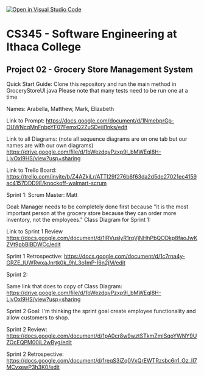 [![Open in Visual Studio Code](https://classroom.github.com/assets/open-in-vscode-c66648af7eb3fe8bc4f294546bfd86ef473780cde1dea487d3c4ff354943c9ae.svg)](https://classroom.github.com/online_ide?assignment_repo_id=10008270&assignment_repo_type=AssignmentRepo)
# CS345 - Software Engineering at Ithaca College
## Project 02 - Grocery Store Management System

Quick Start Guide: Clone this repository and run the main method in GroceryStoreUI.java
Please note that many tests need to be run one at a time

Names:
Arabella, Matthew, Mark, Elizabeth

Link to Prompt:
https://docs.google.com/document/d/1NmebprGp-OUWNcqMnFnbpYF07FemxQ2ZuSDeiil1nks/edit

Link to all Diagrams: (note all sequence diagrams are on one tab but our names are with our own diagrams)
https://drive.google.com/file/d/1bWezdqvPzxp9l_bMWEql8H-LjvOxI9HS/view?usp=sharing

Link to Trello Board:
https://trello.com/invite/b/Z4AZkjLr/ATTI29f276b6f63da2d5de27021ec4159ac4157DDD9E/knockoff-walmart-scrum

Sprint 1:
Scrum Master: Matt

Goal: Manager needs to be completely done first because "it is the most important person at the grocery store because they can order more inventory, not the employees."
Class Diagram for Sprint 1:

Link to Sprint 1 Review
https://docs.google.com/document/d/1lRVuslyR1rqVjNHhPbQODkp8faoJwKZVt9pbBlBDWCc/edit

Sprint 1 Retrospective:
https://docs.google.com/document/d/1c7rna4y-GRZE_lUWRwxaJnrtk0k_9hL3o1mP-I6n2jM/edit

Sprint 2:

Same link that does to copy of Class Diagram:
https://drive.google.com/file/d/1bWezdqvPzxp9l_bMWEql8H-LjvOxI9HS/view?usp=sharing

Sprint 2 Goal: I'm thinking the sprint goal create employee functionality and allow customers to shop.

Sprint 2 Review: https://docs.google.com/document/d/1pA0cr8w9wztSTkmZmISqoYWNY9UZOcEQPM00iL2wByg/edit

Sprint 2 Retrospective: https://docs.google.com/document/d/1reqS3iZq0VxQrEWTRzsbc6n1_Oz_lI7MCvxewP3h3K0/edit
